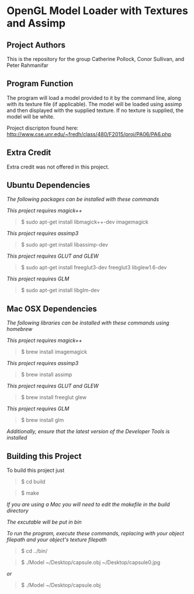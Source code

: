 OpenGL Model Loader with Textures and Assimp
============================================

Project Authors
---------------
This is the repository for the group Catherine Pollock, Conor Sullivan, and Peter Rahmanifar

Program Function
----------------
The program will load a model provided to it by the command line, along with its texture file (if applicable). The model will be loaded using assimp and then displayed with the supplied texture. If no texture is supplied, the model will be white.

Project discripton found here: http://www.cse.unr.edu/~fredh/class/480/F2015/proj/PA06/PA6.php

Extra Credit
------------
Extra credit was not offered in this project.

Ubuntu Dependencies
-------------------

*The following packages can be installed with these commands*

*This project requires magick++* 

>$ sudo apt-get install libmagick++-dev imagemagick

*This project requires assimp3* 

>$ sudo apt-get install libassimp-dev

*This project requires GLUT and GLEW* 

>$ sudo apt-get install freeglut3-dev freeglut3 libglew1.6-dev

*This project requires GLM*

>$ sudo apt-get install libglm-dev

Mac OSX Dependencies
--------------------

*The following libraries can be installed with these commands using homebrew*

*This project requires magick++*

>$ brew install imagemagick

*This project requires assimp3* 

>$ brew install assimp

*This project requires GLUT and GLEW* 

>$ brew install freeglut glew

*This project requires GLM*

>$ brew install glm

*Additionally, ensure that the latest version of the Developer Tools is installed*

Building this Project
---------------------

To build this project just 

>$ cd build

>$ make

*If you are using a Mac you will need to edit the makefile in the build directory*

*The excutable will be put in bin*

*To run the program, execute these commands, replacing with your object filepath and your object's texture filepath*

>$ cd ../bin/

>$ ./Model  ~/Desktop/capsule.obj ~/Desktop/capsule0.jpg

*or*

>$ ./Model  ~/Desktop/capsule.obj
